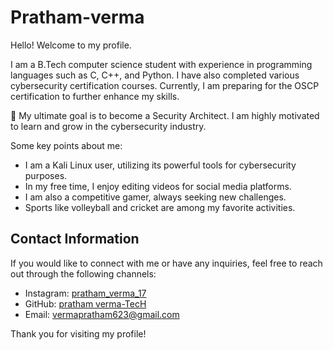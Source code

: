 
# Pratham-verma

Hello! Welcome to my profile.

I am a B.Tech computer science student with experience in programming languages such as C, C++, and Python. I have also completed various cybersecurity certification courses. Currently, I am preparing for the OSCP certification to further enhance my skills.

🚀 My ultimate goal is to become a Security Architect. I am highly motivated to learn and grow in the cybersecurity industry.

Some key points about me:

- I am a Kali Linux user, utilizing its powerful tools for cybersecurity purposes.
- In my free time, I enjoy editing videos for social media platforms.
- I am also a competitive gamer, always seeking new challenges.
- Sports like volleyball and cricket are among my favorite activities.

## Contact Information

If you would like to connect with me or have any inquiries, feel free to reach out through the following channels:

- Instagram: [pratham_verma_17](https://www.instagram.com/pratham_verma_17)
- GitHub: [pratham verma-TecH](https://github.com/pratham-verma-TecH)
- Email: vermapratham623@gmail.com

Thank you for visiting my profile!
